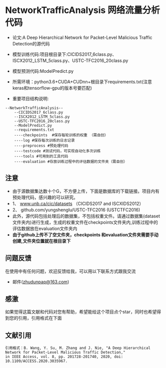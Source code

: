 


# NetworkTrafficAnalysis 网络流量分析代码
* 论文:A Deep Hierarchical Network for Packet-Level Malicious Traffic Detection的源代码

* 模型训练代码:项目根目录下:CICIDS2017_6class.py、ISCX2012_LSTM_5class.py、USTC-TFC2016_20class.py
* 模型预测代码:ModelPredict.py
* 所需环境：python3.6+CUDA+CUDnn+根目录下requirements.txt(注意keras和tensorflow-gpu的版本号要匹配)
* 重要项目结构说明:
```text
--NetworkTrafficAnalysis--
    --CICIDS2017_6class.py
    --ISCX2012_LSTM_5class.py
    --USTC-TFC2016_20class.py
    --ModelPredict.py
    --requirements.txt
    ----checkpoints  #保存每轮训练的权重 （需自创）
    ----log #保存每次训练的日志记录
    ----preprocess #预处理代码
    ----testcode #测试代码，可实现自动化多次训练
    ----tools #可用到的工具代码
    ----evaluation #存放训练过程中的评估数据的文件夹（需自创）
```
## 注意
* 由于源数据集达数十个G，不方便上传，下面是数据库的下载链接。项目内有预处理代码，感兴趣的可以研究。
* 1、 www.unb.ca/cic/datasets （CICIDS2017 and ISCXIDS2012）
* 2、 github.com/yungshenglu/USTC-TFC2016 (USTCTFC2016)
* 此外，源代码包括处理后的数据集，不包括权重文件。请通过数据集(dataset文件夹内)进行生成，生成的权重文件在checkpoints文件夹内,训练过程中的评估数据放在evaluation文件夹内
* **由于github上传不了空文件夹，checkpoints 和evaluation文件夹需要手动创建,文件夹位置就在根目录下**

## 问题反馈
在使用中有任何问题，欢迎反馈给我，可以用以下联系方式跟我交流
* 邮件(zhudunpap@163.com)

## 感激
如果觉得这篇文献和代码对您有帮助，希望能给这个项目点个star，同时也希望得到您的引用，引用格式在下面

## 文献引用
```text
引用格式：B. Wang, Y. Su, M. Zhang and J. Nie, "A Deep Hierarchical Network for Packet-Level Malicious Traffic Detection,"
in IEEE Access, vol. 8, pp. 201728-201740, 2020, doi: 10.1109/ACCESS.2020.3035967.
```
